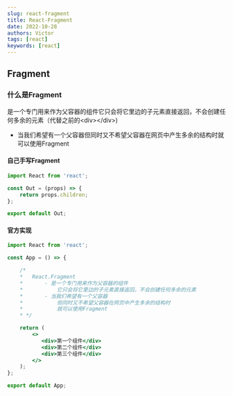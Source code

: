 ```yaml
---
slug: react-fragment
title: React-Fragment
date: 2022-10-28
authors: Victor
tags: [react]
keywords: [react]
---
```

<!-- truncate -->
## Fragment

### 什么是Fragment

是一个专门用来作为父容器的组件它只会将它里边的子元素直接返回，不会创建任何多余的元素（代替之前的&lt;div&gt;&lt;/div&gt;)

- 当我们希望有一个父容器但同时又不希望父容器在网页中产生多余的结构时就可以使用Fragment

#### 自己手写Fragment

```jsx
import React from 'react';

const Out = (props) => {
    return props.children;
};

export default Out;

```

#### 官方实现

```jsx
import React from 'react';

const App = () => {

    /*
    *   React.Fragment
    *       - 是一个专门用来作为父容器的组件
    *           它只会将它里边的子元素直接返回，不会创建任何多余的元素
    *       - 当我们希望有一个父容器
    *           但同时又不希望父容器在网页中产生多余的结构时
    *           就可以使用Fragment
    * */

    return (
        <>
           <div>第一个组件</div>
           <div>第二个组件</div>
           <div>第三个组件</div>
        </>
    );
};

export default App;

```
